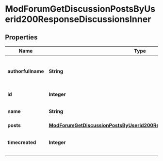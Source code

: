 

# ModForumGetDiscussionPostsByUserid200ResponseDiscussionsInner


## Properties

| Name | Type | Description | Notes |
|------------ | ------------- | ------------- | -------------|
|**authorfullname** | **String** | Full name of the user that started the discussion |  [optional] |
|**id** | **Integer** | ID of the discussion |  [optional] |
|**name** | **String** | Name of the discussion |  [optional] |
|**posts** | [**ModForumGetDiscussionPostsByUserid200ResponseDiscussionsInnerPosts**](ModForumGetDiscussionPostsByUserid200ResponseDiscussionsInnerPosts.md) |  |  [optional] |
|**timecreated** | **Integer** | Timestamp of the discussion start |  [optional] |



